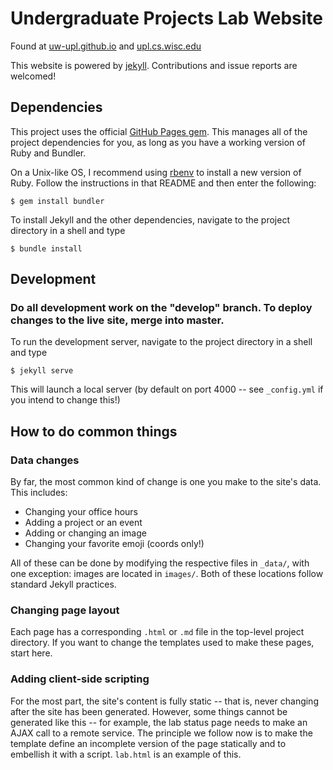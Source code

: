 # Undergraduate Projects Lab Website

Found at [uw-upl.github.io](http://uw-upl.github.io) and
[upl.cs.wisc.edu](http://upl.cs.wisc.edu)

This website is powered by [jekyll](http://jekyllrb.com). Contributions and
issue reports are welcomed!

## Dependencies

This project uses the official [GitHub Pages gem](https://github.com/github/pages-gem).
This manages all of the project dependencies for you, as long as you have a working
version of Ruby and Bundler.

On a Unix-like OS, I recommend using [rbenv](https://github.com/rbenv/rbenv) to install
a new version of Ruby. Follow the instructions in that README and then enter the following:

```
$ gem install bundler
```

To install Jekyll and the other dependencies, navigate to the project directory
in a shell and type

```
$ bundle install
```

## Development

### Do all development work on the "develop" branch. To deploy changes to the live site, merge into master.

To run the development server, navigate to the project directory in a shell
and type

```
$ jekyll serve
```

This will launch a local server (by default on port 4000 -- see `_config.yml` if you intend
to change this!)

## How to do common things

### Data changes

By far, the most common kind of change is one you make to the site's data. This
includes:

- Changing your office hours
- Adding a project or an event
- Adding or changing an image
- Changing your favorite emoji (coords only!)

All of these can be done by modifying the respective files in `_data/`, with
one exception: images are located in `images/`. Both of these locations follow
standard Jekyll practices.

### Changing page layout

Each page has a corresponding `.html` or `.md` file in the top-level project directory.
If you want to change the templates used to make these pages, start here.

### Adding client-side scripting

For the most part, the site's content is fully static -- that is, never changing after
the site has been generated. However, some things cannot be generated like this --
for example, the lab status page needs to make an AJAX call to a remote service. The
principle we follow now is to make the template define an incomplete version of the
page statically and to embellish it with a script. `lab.html` is an example of this.

